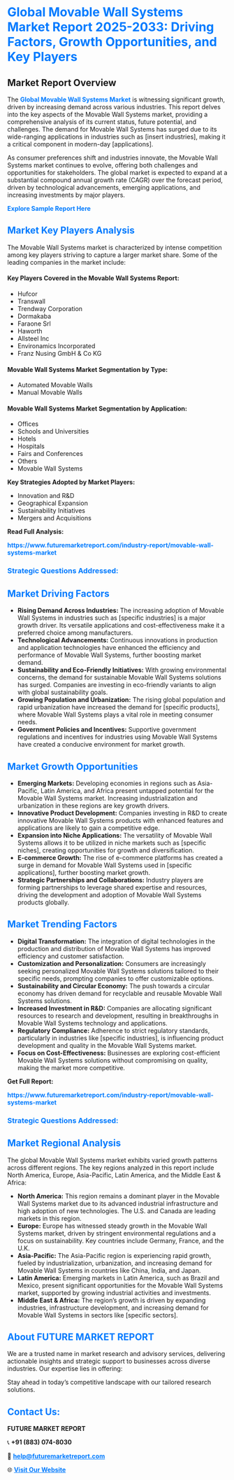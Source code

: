 <h1 style="color: #007BFF;">Global Movable Wall Systems Market Report 2025-2033: Driving Factors, Growth Opportunities, and Key Players</h1>

<section id="overview">
<h2>Market Report Overview</h2>
<p>The <a href="https://www.futuremarketreport.com/industry-report/movable-wall-systems-market" style="color: #007BFF; text-decoration: none;"><strong>Global Movable Wall Systems Market</strong></a> is witnessing significant growth, driven by increasing demand across various industries. This report delves into the key aspects of the Movable Wall Systems market, providing a comprehensive analysis of its current status, future potential, and challenges. The demand for Movable Wall Systems has surged due to its wide-ranging applications in industries such as [insert industries], making it a critical component in modern-day [applications].</p>
<p>As consumer preferences shift and industries innovate, the Movable Wall Systems market continues to evolve, offering both challenges and opportunities for stakeholders. The global market is expected to expand at a substantial compound annual growth rate (CAGR) over the forecast period, driven by technological advancements, emerging applications, and increasing investments by major players.</p>
</section>

<section id="overview">
<p><a href="https://www.futuremarketreport.com/request-sample/reportId=128229" style="color: #007BFF; text-decoration: none;"><strong>Explore Sample Report Here</strong></a></p>
</section>

<section id="key-players">
<h2 style="color: #007BFF;">Market Key Players Analysis</h2>
<p>The Movable Wall Systems market is characterized by intense competition among key players striving to capture a larger market share. Some of the leading companies in the market include:</p>
<h4>Key Players Covered in the Movable Wall Systems Report:</h4>
<ul><li>Hufcor</li><li>Transwall</li><li>Trendway Corporation</li><li>Dormakaba</li><li>Faraone Srl</li><li>Haworth</li><li>Allsteel Inc</li><li>Environamics Incorporated</li><li>Franz Nusing GmbH &amp; Co KG</li></ul>
<h4>Movable Wall Systems Market Segmentation by Type:</h4>
<ul><li>Automated Movable Walls</li><li>Manual Movable Walls</li></ul>

<h4>Movable Wall Systems Market Segmentation by Application:</h4>
<ul><li>Offices</li><li>Schools and Universities</li><li>Hotels</li><li>Hospitals</li><li>Fairs and Conferences</li><li>Others</li><li>Movable Wall Systems</li></ul>
<p><strong>Key Strategies Adopted by Market Players:</strong></p>
<ul>
<li>Innovation and R&D</li>
<li>Geographical Expansion</li>
<li>Sustainability Initiatives</li>
<li>Mergers and Acquisitions</li>
</ul>
</section>

<section>
<p><strong>Read Full Analysis: </strong></p><a href="https://www.futuremarketreport.com/industry-report/movable-wall-systems-market" style="color: #007BFF; text-decoration: none;"><strong>https://www.futuremarketreport.com/industry-report/movable-wall-systems-market</strong></a>
<h3 style="color: #007BFF;">Strategic Questions Addressed:</h3>
</section>

<section id="driving-factors">
<h2 style="color: #007BFF;">Market Driving Factors</h2>
<ul>
<li><strong>Rising Demand Across Industries:</strong> The increasing adoption of Movable Wall Systems in industries such as [specific industries] is a major growth driver. Its versatile applications and cost-effectiveness make it a preferred choice among manufacturers.</li>
<li><strong>Technological Advancements:</strong> Continuous innovations in production and application technologies have enhanced the efficiency and performance of Movable Wall Systems, further boosting market demand.</li>
<li><strong>Sustainability and Eco-Friendly Initiatives:</strong> With growing environmental concerns, the demand for sustainable Movable Wall Systems solutions has surged. Companies are investing in eco-friendly variants to align with global sustainability goals.</li>
<li><strong>Growing Population and Urbanization:</strong> The rising global population and rapid urbanization have increased the demand for [specific products], where Movable Wall Systems plays a vital role in meeting consumer needs.</li>
<li><strong>Government Policies and Incentives:</strong> Supportive government regulations and incentives for industries using Movable Wall Systems have created a conducive environment for market growth.</li>
</ul>
</section>

<section id="growth-opportunities">
<h2 style="color: #007BFF;">Market Growth Opportunities</h2>
<ul>
<li><strong>Emerging Markets:</strong> Developing economies in regions such as Asia-Pacific, Latin America, and Africa present untapped potential for the Movable Wall Systems market. Increasing industrialization and urbanization in these regions are key growth drivers.</li>
<li><strong>Innovative Product Development:</strong> Companies investing in R&D to create innovative Movable Wall Systems products with enhanced features and applications are likely to gain a competitive edge.</li>
<li><strong>Expansion into Niche Applications:</strong> The versatility of Movable Wall Systems allows it to be utilized in niche markets such as [specific niches], creating opportunities for growth and diversification.</li>
<li><strong>E-commerce Growth:</strong> The rise of e-commerce platforms has created a surge in demand for Movable Wall Systems used in [specific applications], further boosting market growth.</li>
<li><strong>Strategic Partnerships and Collaborations:</strong> Industry players are forming partnerships to leverage shared expertise and resources, driving the development and adoption of Movable Wall Systems products globally.</li>
</ul>
</section>

<section id="trending-factors">
<h2 style="color: #007BFF;">Market Trending Factors</h2>
<ul>
<li><strong>Digital Transformation:</strong> The integration of digital technologies in the production and distribution of Movable Wall Systems has improved efficiency and customer satisfaction.</li>
<li><strong>Customization and Personalization:</strong> Consumers are increasingly seeking personalized Movable Wall Systems solutions tailored to their specific needs, prompting companies to offer customizable options.</li>
<li><strong>Sustainability and Circular Economy:</strong> The push towards a circular economy has driven demand for recyclable and reusable Movable Wall Systems solutions.</li>
<li><strong>Increased Investment in R&D:</strong> Companies are allocating significant resources to research and development, resulting in breakthroughs in Movable Wall Systems technology and applications.</li>
<li><strong>Regulatory Compliance:</strong> Adherence to strict regulatory standards, particularly in industries like [specific industries], is influencing product development and quality in the Movable Wall Systems market.</li>
<li><strong>Focus on Cost-Effectiveness:</strong> Businesses are exploring cost-efficient Movable Wall Systems solutions without compromising on quality, making the market more competitive.</li>
</ul>
</section>

<section>
<p><strong>Get Full Report: </strong></p><a href="https://www.futuremarketreport.com/industry-report/movable-wall-systems-market" style="color: #007BFF; text-decoration: none;"><strong>https://www.futuremarketreport.com/industry-report/movable-wall-systems-market</strong></a>
<h3 style="color: #007BFF;">Strategic Questions Addressed:</h3>
</section>


<section id="regional-analysis">
<h2 style="color: #007BFF;">Market Regional Analysis</h2>
<p>The global Movable Wall Systems market exhibits varied growth patterns across different regions. The key regions analyzed in this report include North America, Europe, Asia-Pacific, Latin America, and the Middle East & Africa:</p>
<ul>
<li><strong>North America:</strong> This region remains a dominant player in the Movable Wall Systems market due to its advanced industrial infrastructure and high adoption of new technologies. The U.S. and Canada are leading markets in this region.</li>
<li><strong>Europe:</strong> Europe has witnessed steady growth in the Movable Wall Systems market, driven by stringent environmental regulations and a focus on sustainability. Key countries include Germany, France, and the U.K.</li>
<li><strong>Asia-Pacific:</strong> The Asia-Pacific region is experiencing rapid growth, fueled by industrialization, urbanization, and increasing demand for Movable Wall Systems in countries like China, India, and Japan.</li>
<li><strong>Latin America:</strong> Emerging markets in Latin America, such as Brazil and Mexico, present significant opportunities for the Movable Wall Systems market, supported by growing industrial activities and investments.</li>
<li><strong>Middle East & Africa:</strong> The region’s growth is driven by expanding industries, infrastructure development, and increasing demand for Movable Wall Systems in sectors like [specific sectors].</li>
</ul>
</section>

<footer>
<h2 style="color: #007BFF;">About FUTURE MARKET REPORT</h2>
<p>We are a trusted name in market research and advisory services, delivering actionable insights and strategic support to businesses across diverse industries. Our expertise lies in offering:</p>

<p>Stay ahead in today’s competitive landscape with our tailored research solutions.</p>

<h2 style="color: #007BFF;">Contact Us:</h2>
<p><strong>FUTURE MARKET REPORT</strong></p>
<p>📞 <strong>+91 (883) 074-8030</strong></p>
<p>📧 <strong><a href="mailto:help@futuremarketreport.com" style="color: #007BFF;">help@futuremarketreport.com</a></strong></p>
<p>🌐 <strong><a href="https://www.futuremarketreport.com/" style="color: #007BFF;">Visit Our Website</a></strong></p>
</footer>